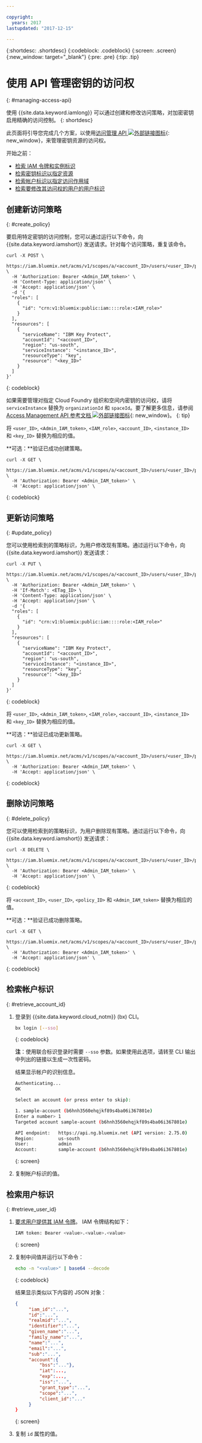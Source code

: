 ```yaml
---

copyright:
  years: 2017
lastupdated: "2017-12-15"

---
```


{:shortdesc: .shortdesc}
{:codeblock: .codeblock}
{:screen: .screen}
{:new_window: target="_blank"}
{:pre: .pre}
{:tip: .tip}

# 使用 API 管理密钥的访问权
{: #managing-access-api}

使用 {{site.data.keyword.iamlong}} 可以通过创建和修改访问策略，对加密密钥启用精确的访问控制。
{: shortdesc}

此页面将引导您完成几个方案，以使用[访问管理 API ![外部链接图标](../../icons/launch-glyph.svg "外部链接图标")](https://iampap.ng.bluemix.net/v1/docs/#!/Access_Policies/){: new_window}，来管理密钥资源的访问权。


开始之前：
- [检索 IAM 令牌和实例标识](/docs/services/keymgmt/keyprotect_authentication.html)
- [检索密钥标识以指定资源](/docs/services/keymgmt/keyprotect_view_keys.html)
- [检索帐户标识以指定访问作用域](keyprotect_manage_access_api.html#retrieve_account_ID)
- [检索要修改其访问权的用户的用户标识](keyprotect_manage_access_api.html#retrieve_user_ID)

## 创建新访问策略
{: #create_policy}

要启用特定密钥的访问控制，您可以通过运行以下命令，向 {{site.data.keyword.iamshort}} 发送请求。针对每个访问策略，重复该命令。

```cURL
curl -X POST \
  https://iam.bluemix.net/acms/v1/scopes/a/<account_ID>/users/<user_ID>/policies \
  -H 'Authorization: Bearer <Admin_IAM_token>' \
  -H 'Content-Type: application/json' \
  -H 'Accept: application/json' \
  -d '{
  "roles": [
    {
      "id": "crn:v1:bluemix:public:iam::::role:<IAM_role>"
    }
  ],
  "resources": [
    {
      "serviceName": "IBM Key Protect",
      "accountId": "<account_ID>",
      "region": "us-south",
      "serviceInstance": "<instance_ID>",
      "resourceType": "key",
      "resource": "<key_ID>"
    }
  ]
}'
```
{: codeblock}

如果需要管理对指定 Cloud Foundry 组织和空间内密钥的访问权，请将 `serviceInstance` 替换为 `organizationId` 和 `spaceId`。要了解更多信息，请参阅 [Access Management API 参考文档 ![外部链接图标](../../icons/launch-glyph.svg "外部链接图标")](https://iampap.ng.bluemix.net/v1/docs/#!/Access_Policies/){: new_window}。
{: tip}

将 `<user_ID>`, `<Admin_IAM_token>`, `<IAM_role>`, `<account_ID>`, `<instance_ID>` 和 `<key_ID>` 替换为相应的值。

**可选：**验证已成功创建策略。

```cURL
curl -X GET \
  https://iam.bluemix.net/acms/v1/scopes/a/<account_ID>/users/<user_ID>/policies \
  -H 'Authorization: Bearer <Admin_IAM_token>' \
  -H 'Accept: application/json' \
```
{: codeblock}


## 更新访问策略
{: #update_policy}

您可以使用检索到的策略标识，为用户修改现有策略。通过运行以下命令，向 {{site.data.keyword.iamshort}} 发送请求：

```cURL
curl -X PUT \
  https://iam.bluemix.net/acms/v1/scopes/a/<account_ID>/users/<user_ID>/policies/<policy_ID> \
  -H 'Authorization: Bearer <Admin_IAM_token>' \
  -H 'If-Match': <ETag_ID> \
  -H 'Content-Type: application/json' \
  -H 'Accept: application/json' \
  -d '{
  "roles": [
    {
      "id": "crn:v1:bluemix:public:iam::::role:<IAM_role>"
    }
  ],
  "resources": [
    {
      "serviceName": "IBM Key Protect",
      "accountId": "<account_ID>",
      "region": "us-south",
      "serviceInstance": "<instance_ID>",
      "resourceType": "key",
      "resource": "<key_ID>"
    }
  ]
}'
```
{: codeblock}

将 `<user_ID>`, `<Admin_IAM_token>`, `<IAM_role>`, `<account_ID>`, `<instance_ID>` 和 `<key_ID>` 替换为相应的值。

**可选：**验证已成功更新策略。

```cURL
curl -X GET \
  https://iam.bluemix.net/acms/v1/scopes/a/<account_ID>/users/<user_ID>/policies \
  -H 'Authorization: Bearer <Admin_IAM_token>' \
  -H 'Accept: application/json' \
```
{: codeblock}

## 删除访问策略
{: #delete_policy}

您可以使用检索到的策略标识，为用户删除现有策略。通过运行以下命令，向 {{site.data.keyword.iamshort}} 发送请求：

```cURL
curl -X DELETE \
  https://iam.bluemix.net/acms/v1/scopes/a/<account_ID>/users/<user_ID>/policies/<policy_ID> \
  -H 'Authorization: Bearer <Admin_IAM_token>' \
  -H 'Accept: application/json' \
```
{: codeblock}

将 `<account_ID>`, `<user_ID>`, `<policy_ID>` 和 `<Admin_IAM_token>` 替换为相应的值。

**可选：**验证已成功删除策略。

```cURL
curl -X GET \
  https://iam.bluemix.net/acms/v1/scopes/a/<account_ID>/users/<user_ID>/policies \
  -H 'Authorization: Bearer <Admin_IAM_token>' \
  -H 'Accept: application/json' \
```
{: codeblock}

## 检索帐户标识
{: #retrieve_account_id}

1. 登录到 {{site.data.keyword.cloud_notm}} (bx) CLI。
    ```sh
    bx login [--sso]
    ```
    {: codeblock}

    **注**：使用联合标识登录时需要 `--sso` 参数。如果使用此选项，请转至 CLI 输出中列出的链接以生成一次性密码。

    结果显示帐户的识别信息。

    ```sh
    Authenticating...
    OK

    Select an account (or press enter to skip):

    1. sample-account (b6hnh3560ehqjkf89s4ba06i367801e)
    Enter a number> 1
    Targeted account sample-acount (b6hnh3560ehqjkf89s4ba06i367801e)

    API endpoint:   https://api.ng.bluemix.net (API version: 2.75.0)
    Region:         us-south
    User:           admin
    Account:        sample-account (b6hnh3560ehqjkf89s4ba06i367801e)
    ```
    {: screen}
2. 复制帐户标识的值。

## 检索用户标识
{: #retrieve_user_id}

1. [要求用户提供其 IAM 令牌](/docs/services/keymgmt/keyprotect_authentication.html#retrieve_token)。
    IAM 令牌结构如下：

    ```sh
    IAM token: Bearer <value>.<value>.<value>
    ```
    {: screen}

2. 复制中间值并运行以下命令：
    ```sh
    echo -n "<value>" | base64 --decode
    ```
    {: codeblock}

    结果显示类似以下内容的 JSON 对象：
   ```json
   {
        "iam_id":"...",
        "id":"...",
        "realmid":"...",
        "identifier":"...",
        "given_name":"...",
        "family_name":"...",
        "name":"...",
        "email":"...",
        "sub":"...",
        "account":{
            "bss":"..."},
            "iat":...,
            "exp":...,
            "iss":"...",
            "grant_type":"...",
            "scope":"...",
            "client_id":"..."
        }
   }
   ```
   {: screen}

4. 复制 `id` 属性的值。
